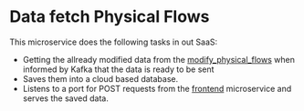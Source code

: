 # Data fetch Physical Flows

This microservice does the following tasks in out SaaS:
- Getting the allready modified data from the [modify_physical_flows](https://github.com/ntua/saas2022-24/tree/master/modify_physical_flows) when informed by Kafka that the data is ready to be sent
- Saves them into a cloud based database.
- Listens to a port for POST requests from the [frontend](https://github.com/ntua/saas2022-24/tree/master/frontend/saas_24) microservice and serves the saved data.
